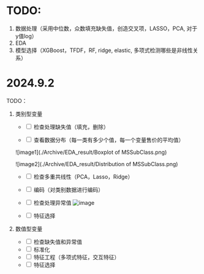 # TODO: 
1. 数据处理（采用中位数，众数填充缺失值，创造交叉项，LASSO，PCA, 对于y值log）
2. EDA
3. 模型选择（XGBoost，TFDF，RF, ridge, elastic, 多项式检测哪些是非线性关系）

# 2024.9.2
TODO：
1. 类别型变量
	- <input type="checkbox"> 检查处理缺失值（填充，删除）
	
	- <input type="checkbox"> 查看数据分布（每一类有多少个值，每一个变量售价的平均值）

	![image1](./Archive/EDA_result/Boxplot of MSSubClass.png)

	![image2](./Archive/EDA_result/Distribution of MSSubClass.png)

	- <input type="checkbox"> 检查多重共线性（PCA，Lasso，Ridge）

	- <input type="checkbox"> 编码（对类别数据进行编码）

	- <input type="checkbox"> 检查处理异常值
	![image](https://www.kaggleusercontent.com/kf/94433095/eyJhbGciOiJkaXIiLCJlbmMiOiJBMTI4Q0JDLUhTMjU2In0..PRjJ6a34_kG3hBor0ndQdA.9jGujbPrJ0LE3wa02qx-e4oYIa53e90bwpqIuzE4iZGrZqz0ivAEzQ3lgcKFQEDT3F8OIvi9nyWPxG-OrYFaiQQuvpugvGSgU7HF4VZodt9Ck8MrO7Sghg5faQeqh5TYE0mb9PXLL5PSXel81UcU9RcjQ4wXrCJH9-2NaqUR26faguoOQB0TeUXzrTiBYIG1no7ibVUne-0e9BhsFM6zcHRdASmVZ3cVTp-nfkgWlY1LsvGqYFNNOiKAytkgGsThf8hhHcsMkyNPxrhgywNQ-MEX_JmEe1AqzhzyPWcKBGIecPnw0jdI4LfpkZ-kl8dUc_IQGvvLbJC9pJFbNAiy0jsjFZTieStuTr_42hVMCjwqXqEWtvDcIN6N2tKxEyYfYZn18tf2LNRIgcfsoD_EwfL4RI2e_j6Q9-3IjNOdEPWjuvyWQsa12bIBt-RX_xyg96nMevQ5zFdjfKHJJCQXvcu29NkozwMIGHdykl0vca4dwniZqkyGRaqlXdu-PvV7FdZ3pH4kkhJSuRnlqMO1-2YhmYKZpNsO2LpOu2RzXU5aEDSEhTNZaOjabF2Mb8BXSO0fViOmzTLz5ub3IaKW7ur7_DkYsGKskBGSu7q-2_zA6IFc8oTuj2t5jnrADA7fuR0QEXW666rsaOxWSYBj0wV7a4tppkVfgiFPCSrrZo8.9J7epdXrcFrMQn-Q7bgS1g/__results___files/__results___62_1.png)
	- <input type="checkbox"> 特征选择

2. 数值型变量
	- <input type="checkbox"> 检查缺失值和异常值
	- <input type="checkbox"> 标准化
	- <input type="checkbox"> 特征工程（多项式特征，交互特征）
	- <input type="checkbox"> 特征选择